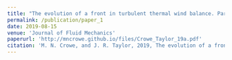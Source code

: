 ```yaml
---
title: "The evolution of a front in turbulent thermal wind balance. Part 2: Numerics"
permalink: /publication/paper_1
date: 2019-08-15
venue: 'Journal of Fluid Mechanics'
paperurl: 'http://mncrowe.github.io/files/Crowe_Taylor_19a.pdf'
citation: 'M. N. Crowe, and J. R. Taylor, 2019, The evolution of a front in turbulent thermal wind balance. Part 2: Numerics, <i>J. Fluid Mech.</i>, 880, 326-352.'
---
```

